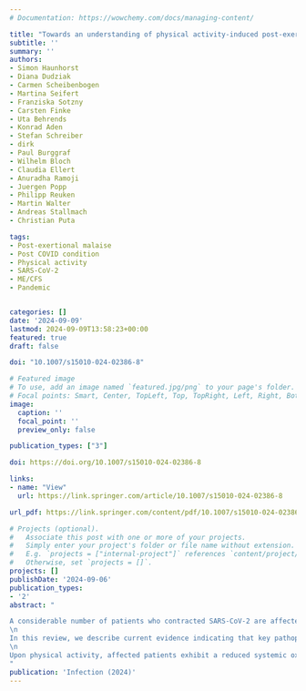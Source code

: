 ```yaml
---
# Documentation: https://wowchemy.com/docs/managing-content/

title: "Towards an understanding of physical activity-induced post-exertional malaise: Insights into microvascular alterations and immunometabolic interactions in post-COVID condition and myalgic encephalomyelitis/chronic fatigue syndrome"
subtitle: ''
summary: ''
authors:
- Simon Haunhorst
- Diana Dudziak
- Carmen Scheibenbogen
- Martina Seifert
- Franziska Sotzny
- Carsten Finke
- Uta Behrends
- Konrad Aden
- Stefan Schreiber
- dirk
- Paul Burggraf
- Wilhelm Bloch
- Claudia Ellert
- Anuradha Ramoji
- Juergen Popp
- Philipp Reuken
- Martin Walter
- Andreas Stallmach
- Christian Puta

tags:
- Post-exertional malaise
- Post COVID condition
- Physical activity
- SARS-CoV-2
- ME/CFS
- Pandemic


categories: []
date: '2024-09-09'
lastmod: 2024-09-09T13:58:23+00:00
featured: true
draft: false

doi: "10.1007/s15010-024-02386-8"

# Featured image
# To use, add an image named `featured.jpg/png` to your page's folder.
# Focal points: Smart, Center, TopLeft, Top, TopRight, Left, Right, BottomLeft, Bottom, BottomRight.
image:
  caption: ''
  focal_point: ''
  preview_only: false

publication_types: ["3"]

doi: https://doi.org/10.1007/s15010-024-02386-8

links:
- name: "View"
  url: https://link.springer.com/article/10.1007/s15010-024-02386-8

url_pdf: https://link.springer.com/content/pdf/10.1007/s15010-024-02386-8.pdf

# Projects (optional).
#   Associate this post with one or more of your projects.
#   Simply enter your project's folder or file name without extension.
#   E.g. `projects = ["internal-project"]` references `content/project/deep-learning/index.md`.
#   Otherwise, set `projects = []`.
projects: []
publishDate: '2024-09-06'
publication_types:
- '2'
abstract: "

A considerable number of patients who contracted SARS-CoV-2 are affected by persistent multi-systemic symptoms, referred to as Post-COVID Condition (PCC). Post-exertional malaise (PEM) has been recognized as one of the most frequent manifestations of PCC and is a diagnostic criterion of myalgic encephalomyelitis/chronic fatigue syndrome (ME/CFS). Yet, its underlying pathomechanisms remain poorly elucidated.
\n
In this review, we describe current evidence indicating that key pathophysiological features of PCC and ME/CFS are involved in physical activity-induced PEM.
\n
Upon physical activity, affected patients exhibit a reduced systemic oxygen extraction and oxidative phosphorylation capacity. Accumulating evidence suggests that these are mediated by dysfunctions in mitochondrial capacities and microcirculation that are maintained by latent immune activation, conjointly impairing peripheral bioenergetics. Aggravating deficits in tissue perfusion and oxygen utilization during activities cause exertional intolerance that are frequently accompanied by tachycardia, dyspnea, early cessation of activity and elicit downstream metabolic effects. The accumulation of molecules such as lactate, reactive oxygen species or prostaglandins might trigger local and systemic immune activation. Subsequent intensification of bioenergetic inflexibilities, muscular ionic disturbances and modulation of central nervous system functions can lead to an exacerbation of existing pathologies and symptoms.
"
publication: 'Infection (2024)'
---
```

